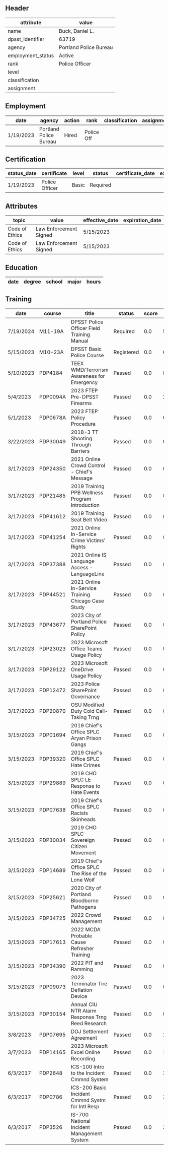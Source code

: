 ## Header
| attribute | value |
| --------- | ----- |
| name | Buck, Daniel L. |
| dpsst_identifier | 63719 |
| agency | Portland Police Bureau |
| employment_status | Active |
| rank | Police Officer |
| level |  |
| classification |  |
| assignment |  |
## Employment
| date | agency | action | rank | classification | assignment |
| ---- | ------ | ------ | ---- | -------------- | ---------- |
| 1/19/2023 | Portland Police Bureau | Hired | Police Off |  |  |
## Certification
| status_date | certificate | level | status | certificate_date | expiration_date | probation_date |
| ----------- | ----------- | ----- | ------ | ---------------- | --------------- | -------------- |
| 1/19/2023 | Police Officer | Basic | Required |  |  | 7/19/2024 |
## Attributes
| topic | value | effective_date | expiration_date |
| ----- | ----- | -------------- | --------------- |
| Code of Ethics | Law Enforcement Signed | 5/15/2023 |  |
| Code of Ethics | Law Enforcement Signed | 5/15/2023 |  |
## Education
| date | degree | school | major | hours |
| ---- | ------ | ------ | ----- | ----- |
## Training
| date | course | title | status | score | hours |
| ---- | ------ | ----- | ------ | ----- | ----- |
| 7/19/2024 | M11-19A | DPSST Police Officer Field Training Manual | Required | 0.0 | 50.00 |
| 5/15/2023 | M10-23A | DPSST Basic Police Course | Registered | 0.0 | 640.00 |
| 5/10/2023 | PDP4184 | TEEX WMD/Terrorism Awareness for Emergency | Passed | 0.0 | 8.00 |
| 5/4/2023 | PDP0094A | 2023 FTEP Pre-DPSST Firearms | Passed | 0.0 | 27.00 |
| 5/1/2023 | PDP0678A | 2023 FTEP Policy  Procedure | Passed | 0.0 | 6.00 |
| 3/22/2023 | PDP30049 | 2018-3 TT Shooting Through Barriers | Passed | 0.0 | 0.25 |
| 3/17/2023 | PDP24350 | 2021 Online Crowd Control - Chief's Message | Passed | 0.0 | 0.25 |
| 3/17/2023 | PDP21485 | 2019 Training PPB Wellness Program Introduction | Passed | 0.0 | 0.25 |
| 3/17/2023 | PDP41612 | 2019 Training Seat Belt Video | Passed | 0.0 | 0.25 |
| 3/17/2023 | PDP41254 | 2021 Online In-Service Crime Victims' Rights | Passed | 0.0 | 0.25 |
| 3/17/2023 | PDP37388 | 2021 Online IS Language Access - LanguageLine | Passed | 0.0 | 0.25 |
| 3/17/2023 | PDP44521 | 2021 Online In-Service Training Chicago Case Study | Passed | 0.0 | 0.25 |
| 3/17/2023 | PDP43677 | 2023 City of Portland Police SharePoint Policy | Passed | 0.0 | 0.50 |
| 3/17/2023 | PDP23023 | 2023 Microsoft Office Teams Usage Policy | Passed | 0.0 | 0.25 |
| 3/17/2023 | PDP29122 | 2023 Microsoft OneDrive Usage Policy | Passed | 0.0 | 0.25 |
| 3/17/2023 | PDP12472 | 2023 Police SharePoint Governance | Passed | 0.0 | 0.25 |
| 3/17/2023 | PDP20870 | OSU Modified Duty  Cold Call-Taking Trng | Passed | 0.0 | 0.25 |
| 3/15/2023 | PDP01694 | 2019 Chief's Office SPLC Aryan Prison Gangs | Passed | 0.0 | 0.25 |
| 3/15/2023 | PDP39320 | 2019 Chief's Office SPLC Hate Crimes | Passed | 0.0 | 0.25 |
| 3/15/2023 | PDP29889 | 2019 CHO SPLC LE Response to Hate Events | Passed | 0.0 | 0.25 |
| 3/15/2023 | PDP07638 | 2019 Chief's Office SPLC Racists Skinheads | Passed | 0.0 | 0.25 |
| 3/15/2023 | PDP30034 | 2019 CHO SPLC Sovereign Citizen Movement | Passed | 0.0 | 0.25 |
| 3/15/2023 | PDP14689 | 2019 Chief's Office SPLC The Rise of the Lone Wolf | Passed | 0.0 | 0.25 |
| 3/15/2023 | PDP25621 | 2020 City of Portland Bloodborne Pathogens | Passed | 0.0 | 0.75 |
| 3/15/2023 | PDP34725 | 2022 Crowd Management | Passed | 0.0 | 0.50 |
| 3/15/2023 | PDP17613 | 2022 MCDA Probable Cause Refresher Training | Passed | 0.0 | 0.25 |
| 3/15/2023 | PDP34390 | 2022 PIT and Ramming | Passed | 0.0 | 0.25 |
| 3/15/2023 | PDP09073 | 2023 Terminator Tire Deflation Device | Passed | 0.0 | 0.25 |
| 3/15/2023 | PDP30154 | Annual CIU NTR Alarm Response Trng Reed Research | Passed | 0.0 | 0.25 |
| 3/8/2023 | PDP07695 | DOJ Settlement Agreement | Passed | 0.0 | 1.00 |
| 3/7/2023 | PDP14165 | 2023 Microsoft Excel Online Recording | Passed | 0.0 | 1.00 |
| 6/3/2017 | PDP2648 | ICS-100 Intro to the Incident Cmmnd System | Passed | 0.0 | 3.00 |
| 6/3/2017 | PDP0786 | ICS-200 Basic Incident Cmmnd Systm for Intl Resp | Passed | 0.0 | 3.00 |
| 6/3/2017 | PDP3526 | IS-700 National Incident Management System | Passed | 0.0 | 3.00 |

